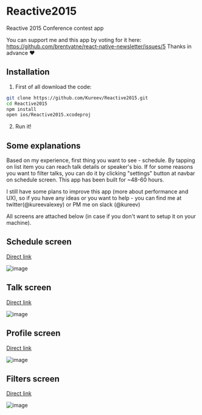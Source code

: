 # Reactive2015
Reactive 2015 Conference contest app

You can support me and this app by voting for it here: 
https://github.com/brentvatne/react-native-newsletter/issues/5
Thanks in advance :heart:

## Installation
1) First of all download the code:
```bash
git clone https://github.com/Kureev/Reactive2015.git
cd Reactive2015
npm install
open ios/Reactive2015.xcodeproj
```

2) Run it!

## Some explanations
Based on my experience, first thing you want to see - schedule. 
By tapping on list item you can reach talk details or speaker's bio. 
If for some reasons you want to filter talks, you can do it by clicking "settings" button at navbar on schedule screen.
This app has been built for ~48-60 hours.

I still have some plans to improve this app (more about performance and UX), so if you have any ideas or you want to help - you can find me at twitter(@kureevalexey) or PM me on slack (@kureev)

All screens are attached below (in case if you don't want to setup it on your machine).

## Schedule screen
[Direct link](https://habrastorage.org/files/8df/6f7/930/8df6f793095344e7930444855598fea0.png)

![image](https://habrastorage.org/files/8df/6f7/930/8df6f793095344e7930444855598fea0.png)

## Talk screen
[Direct link](https://habrastorage.org/files/565/4c2/2db/5654c22db92c44518c9e12cc9ea37763.png)

![image](https://habrastorage.org/files/565/4c2/2db/5654c22db92c44518c9e12cc9ea37763.png)

## Profile screen
[Direct link](https://habrastorage.org/files/87b/134/902/87b1349028514bab80a5cb115a7215de.png)

![image](https://habrastorage.org/files/87b/134/902/87b1349028514bab80a5cb115a7215de.png)

## Filters screen
[Direct link](https://habrastorage.org/files/5b5/8a0/71a/5b58a071a608472ab17a557fb8afd6cb.png)

![image](https://habrastorage.org/files/5b5/8a0/71a/5b58a071a608472ab17a557fb8afd6cb.png)
